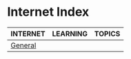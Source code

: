 # Internet Index

|INTERNET|LEARNING|TOPICS|
|---|---|---|
|[General](networking/internet/internet-general)|||